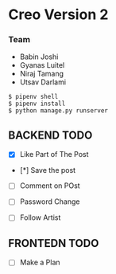 # Creo Version 2

### Team

- Babin Joshi
- Gyanas Luitel 
- Niraj Tamang
- Utsav Darlami
 
```
$ pipenv shell 
$ pipenv install
$ python manage.py runserver 
```

## BACKEND TODO 

- [x] Like Part of The Post 

- [*] Save the post 

- [ ] Comment on POst 
 
- [ ] Password Change 

- [ ] Follow Artist

## FRONTEDN TODO

- [ ] Make a Plan

